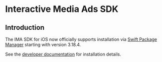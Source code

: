 # Interactive Media Ads SDK

## Introduction

The IMA SDK for iOS now officially supports installation via
[Swift Package Manager](https://swift.org/package-manager/) starting with
version 3.18.4.

See the [developer documentation](https://developers.google.com/interactive-media-ads/docs/sdks/ios/client-side#2_add_the_ima_sdk_to_the_xcode_project)
for installation details.
